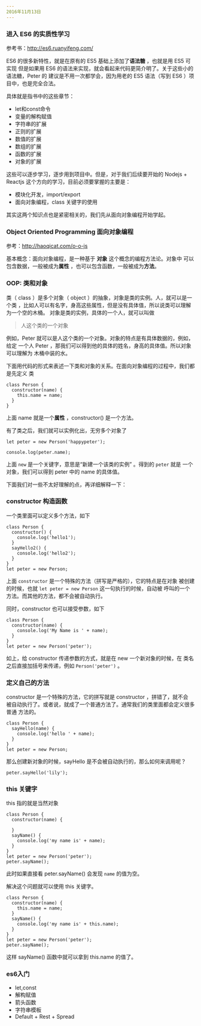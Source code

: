 ```yaml
---
2016年11月13日
---
```


### 进入 ES6 的实质性学习

参考书：http://es6.ruanyifeng.com/

ES6 的很多新特性，就是在原有的 ES5 基础上添加了**语法糖** ，也就是用 ES5 可实现
但是如果用 ES6 的语法来实现，就会看起来代码更简介明了。关于这些小的语法糖，Peter 的
建议是不用一次都学会，因为用老的 ES5 语法（写到 ES6 ）项目中，也是完全合法。

具体就是指书中的这些章节：

- let和const命令
- 变量的解构赋值
- 字符串的扩展
- 正则的扩展
- 数值的扩展
- 数组的扩展
- 函数的扩展
- 对象的扩展

这些可以逐步学习，逐步用到项目中。但是，对于我们后续要开始的 Nodejs + Reactjs
这个方向的学习，目前必须要掌握的主要是：

- 模块化开发，import/export
- 面向对象编程，class 关键字的使用

其实这两个知识点也是紧密相关的，我们先从面向对象编程开始学起。

### Object Oriented Programming 面向对象编程

参考：http://haoqicat.com/o-o-js

基本概念：面向对象编程，是一种基于 **对象** 这个概念的编程方法论。对象中
可以包含数据，一般被成为**属性** ，也可以包含函数，一般被成为**方法**。

### OOP: 类和对象

类（ class ）是多个对象（ object ）的抽象，对象是类的实例。人，就可以是一个类
，比如人可以有名字，身高这些属性，但是没有具体值，所以说类可以理解为一个空的木桶。
对象是类的实例，具体的一个人，就可以叫做

>人这个类的一个对象

例如，Peter 就可以是人这个类的一个对象。对象的特点是有具体数据的，例如，给定
一个人 Peter ，那我们可以得到他的具体的姓名，身高的具体值。所以对象可以理解为
木桶中装的水。


下面用代码的形式来表述一下类和对象的关系。在面向对象编程的过程中，我们都是先定义
类

```
class Person {
  constructor(name) {
    this.name = name;
  }
}
```

上面 name 就是一个**属性** ，constructor() 是一个方法。


有了类之后，我们就可以实例化出，无穷多个对象了

```
let peter = new Person('happypeter');

console.log(peter.name);
  ```

上面 `new` 是一个关键字，意思是“新建一个该类的实例” 。得到的 `peter` 就是
一个对象，我们可以得到 peter 中的 name 的具体值。

下面我们对一些不太好理解的点，再详细解释一下：

### constructor 构造函数

一个类里面可以定义多个方法，如下

```
class Person {
  constructor() {
    console.log('hello1');
  }
  sayHello2() {
    console.log('hello2');
  }
}
let peter = new Person;
```

上面 `constructor` 是一个特殊的方法（拼写是严格的），它的特点是在对象
被创建的时候，也就 `let peter = new Person` 这一句执行的时候，自动被
呼叫的一个方法。而其他的方法，都不会被自动执行。

同时，constructor 也可以接受参数，如下

```
class Person {
  constructor(name) {
    console.log('My Name is ' + name);
  }
}
let peter = new Person('peter');
```

如上，给 constructor 传递参数的方式，就是在 new 一个新对象的时候，在
类名之后直接加括号来传递，例如 `Person('peter')` 。

### 定义自己的方法

constructor 是一个特殊的方法，它的拼写就是 constructor ，拼错了，就不会
被自动执行了。或者说，就成了一个普通方法了。通常我们的类里面都会定义很多普通
方法的。

```
class Person {
  sayHello(name) {
    console.log('hello ' + name);
  }
}
let peter = new Person;
```

那么创建新对象的时候，sayHello 是不会被自动执行的，那么如何来调用呢？

```
peter.sayHello('lily');
```

### this 关键字

this 指的就是当然对象

```
class Person {
  constructor(name) {

  }
  sayName() {
    console.log('my name is' + name);
  }
}
let peter = new Person('peter');
peter.sayName();
```

此时如果直接看 peter.sayName() 会发现 `name` 的值为空。

解决这个问题就可以使用 this 关键字。

```
class Person {
  constructor(name) {
    this.name = name;
  }
  sayName() {
    console.log('my name is' + this.name);
  }
}
let peter = new Person('peter');
peter.sayName();
```

这样 sayName() 函数中就可以拿到 this.name 的值了。

### es6入门

- let,const
- 解构赋值
- 箭头函数
- 字符串模板
- Default + Rest + Spread
